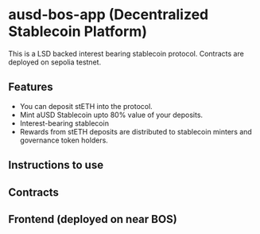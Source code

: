 # ausd-bos-app (Decentralized Stablecoin Platform)

This is a LSD backed interest bearing stablecoin protocol. Contracts are deployed on sepolia testnet.

## Features

- You can deposit stETH into the protocol.
- Mint aUSD Stablecoin upto 80% value of your deposits.
- Interest-bearing stablecoin
- Rewards from stETH deposits are distributed to stablecoin minters and governance token holders.

## Instructions to use

## Contracts

## Frontend (deployed on near BOS)
